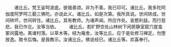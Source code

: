 <!-- { "loadSidebar": true } -->
　　诸比丘。梵王娑呵波底。彼偈善颂。非为不善。我已印可。诸比丘。我多陀阿伽度阿罗呵三藐三佛陀。亦说此义。诸比丘。如是次第。我所具说。世间转成。世间转坏。世间转住。诸比丘。其有教师。为诸声闻。所应作处。哀愍利益。而行慈悲。我已作讫。汝等当依。
　　诸比丘。若旷野空处山林树下闲房静室窟穴崖龛冢间露地。离诸村落。以草木等。结为庵舍。汝等比丘。应于是处修习禅定。勿堕放逸。致令后悔。是我教示。汝诸比丘。佛说经已。诸比丘等。欢喜奉行。

